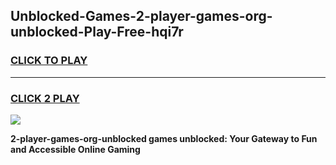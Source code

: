 
## Unblocked-Games-2-player-games-org-unblocked-Play-Free-hqi7r
<h3>
<a href="https://premium76.site?title=2-player-games-org-unblocked&ref=18A1">CLICK TO PLAY</a></h3>
<hr>

<h3>
<a href="https://premium76.site?title=2-player-games-org-unblocked&ref=18A1">CLICK 2 PLAY</a>
  
</h3>

<a href="https://premium76.site?title=2-player-games-org-unblocked&ref=18A1"><img src="https://clearcache.store/games.png"></a>


**2-player-games-org-unblocked games unblocked: Your Gateway to Fun and Accessible Online Gaming**

